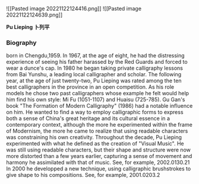 ![[Pasted image 20221122124416.png]]
![[Pasted image 20221122124639.png]]

**Pu Lieping 卜列平** 

### Biography

born in Chengdu,1959. In 1967, at the age of eight, he had the distressing experience of seeing his father harassed by the Red Guards and forced to wear a dunce's cap. In 1980 he began taking private calligraphy lessons from Bai Yunshu, a leading local calligrapher and scholar. The following year, at the age of just twenty-two, Pu Lieping was rated among the ten best calligraphers in the province in an open competition. As his role models he chose two past calligraphers whose example he felt would help him find his own style: Mi Fu (1051-1107) and Huaisu (725-785). Gu Gan's book "The Formation of Modern Calligraphy" (1986) had a notable influence on him. He wanted to find a way to employ calligraphic forms to express both a sense of China's great heritage and its cultural essence in a contemporary context, although the more he experimented within the frame of Modernism, the more he came to realize that using readable characters was constraining his own creativity. Throughout the decade, Pu Lieping experimented with what he defined as the creation of "Visual Music". He was still using readable characters, but their shape and structure were now more distorted than a few years earlier, capturing a sense of movement and harmony he assimilated with that of music. See, for example, 2002.0130.21  
In 2000 he developped a new technique, using calligraphic brushstrokes to give shape to his compositions. See, for example, 2001.0203.2